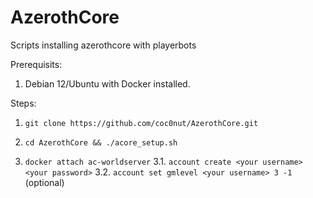 # AzerothCore
Scripts installing azerothcore with playerbots

Prerequisits: 
  1. Debian 12/Ubuntu with Docker installed.

Steps:
1. `git clone https://github.com/coc0nut/AzerothCore.git`

2. `cd AzerothCore && ./acore_setup.sh`

3. `docker attach ac-worldserver`
3.1. `account create <your username> <your password>`
3.2. `account set gmlevel <your username> 3 -1` (optional)

